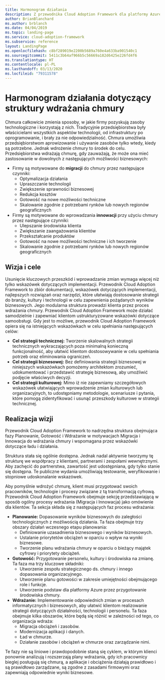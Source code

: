 ```yaml
---
title: Harmonogram działania
description: Z przewodnika Cloud Adoption Framework dla platformy Azure dowiesz się, jak dostosować strategie dotyczące działalności biznesowej, kultury i technologii tak, aby osiągnąć pożądane wyniki biznesowe.
author: BrianBlanchard
ms.author: brblanch
ms.date: 04/04/2019
ms.topic: landing-page
ms.service: cloud-adoption-framework
ms.subservice: reference
layout: LandingPage
ms.openlocfilehash: c8bf289019e2200b5689a760e4a633ba901540c1
ms.sourcegitcommit: 5411c3b64af966b5c56669a182d6425e226fd4f6
ms.translationtype: HT
ms.contentlocale: pl-PL
ms.lasthandoff: 03/13/2020
ms.locfileid: "79311578"
---
```

# <a name="cloud-adoption-framework-roadmap"></a>Harmonogram działania dotyczący struktury wdrażania chmury

Chmura całkowicie zmienia sposoby, w jakie firmy pozyskują zasoby technologiczne i korzystają z nich. Tradycyjnie przedsiębiorstwa były właścicielami wszystkich aspektów technologii, od infrastruktury po oprogramowanie, i brały za nie odpowiedzialność. Chmura umożliwia przedsiębiorstwom aprowizowanie i używanie zasobów tylko wtedy, kiedy są potrzebne. Jednak wdrożenie chmury to środek do celu. Przedsiębiorstwa wdrażają chmurę, gdy zauważają, że może ona mieć zastosowanie w dowolnych z następujących możliwości biznesowych:

- Firmy są motywowane do **migracji** do chmury przez następujące czynniki:
  - Optymalizacja działania
  - Upraszczanie technologii
  - Zwiększenie sprawności biznesowej
  - Redukcja kosztów
  - Gotowość na nowe możliwości techniczne
  - Skalowanie zgodnie z potrzebami rynków lub nowych regionów geograficznych
- Firmy są motywowane do wprowadzania **innowacji** przy użyciu chmury przez następujące czynniki:
  - Ulepszanie środowiska klienta
  - Zwiększanie zaangażowania klientów
  - Przekształcanie produktów
  - Gotowość na nowe możliwości techniczne i ich tworzenie
  - Skalowanie zgodnie z potrzebami rynków lub nowych regionów geograficznych

## <a name="vision-and-objectives"></a>Wizja i cele

Usunięcie kluczowych przeszkód i wprowadzanie zmian wymaga więcej niż tylko wskazówek dotyczących implementacji. Przewodnik Cloud Adoption Framework to zbiór dokumentacji, wskazówek dotyczących implementacji, najlepszych rozwiązań oraz narzędzi, które ułatwiają dostosowanie strategii do branży, kultury i technologii w celu zapewnienia pożądanych wyników biznesowych. Jego modularna struktura prowadzi klienta przez proces wdrażania chmury. Przewodnik Cloud Adoption Framework może działać samodzielnie i zapewniać klientom ustrukturyzowane wskazówki dotyczące samoobsługi. Gdy jest to możliwe, przewodnik Cloud Adoption Framework opiera się na istniejących wskazówkach w celu spełniania następujących celów:

- **Cel strategii technicznej:** Tworzenie skalowalnych strategii technicznych wykraczających poza minimalną konieczną funkcjonalność, aby ułatwić klientom dostosowywanie w celu spełniania potrzeb oraz eliminowania ograniczeń.
- **Cel strategii biznesowej:** Bez definiowania strategii biznesowej w niniejszych wskazówkach pomożemy architektom zrozumieć, udokumentować i przedstawić strategię biznesową, aby umożliwić podjęcie właściwych decyzji.
- **Cel strategii kulturowej:** Mimo iż nie zapewniamy szczegółowych wskazówek ułatwiających wprowadzenie zmian kulturowych lub organizacyjnych, to udostępniamy metodologie, scenariusze i pytania, które pomogą zidentyfikować i usunąć przeszkody kulturowe w strategii technicznej.

## <a name="fulfilling-the-vision"></a>Realizacja wizji

Przewodnik Cloud Adoption Framework to nadrzędna struktura obejmująca fazy Planowanie, Gotowość i Wdrażanie w motywacjach Migracja i Innowacja do wdrażania chmury i wspomagana przez wskazówki dotyczące ładu i działania.

Struktura stała się ogólnie dostępna. Jednak nadal aktywnie tworzymy tę strukturę we współpracy z klientami, partnerami i zespołami wewnętrznymi. Aby zachęcić do partnerstwa, zawartość jest udostępniana, gdy tylko stanie się dostępna. Te publiczne wydania umożliwiają testowanie, weryfikowanie i stopniowe udoskonalanie wskazówek.

Aby pomyślnie wdrożyć chmurę, klient musi przygotować swoich pracowników, technologie i procesy związane z tą transformacją cyfrową. Przewodnik Cloud Adoption Framework obejmuje sekcję przedstawiającą w sposób ogólny procesy wdrażania (Migracja i Innowacja) jako omówienie dla klientów. Ta sekcja składa się z następujących faz procesu wdrażania:

- **Planowanie:** Dopasowanie wyników biznesowych do zaległości technologicznych z możliwością działania. Ta faza obejmuje trzy obszary działań wczesnego etapu planowania:
  - Definiowanie uzasadnienia biznesowego i wyników biznesowych.
  - Ustalanie priorytetów obciążeń w oparciu o wpływ na wyniki biznesowe.
  - Tworzenie planu wdrażania chmury w oparciu o bieżący majątek cyfrowy i priorytety obciążeń.
- **Gotowość:** Przygotowanie personelu, kultury i środowiska na zmianę. Ta faza ma trzy kluczowe składniki:
  - Utworzenie zespołu strategicznego ds. chmury i innego dopasowania organizacyjnego.
  - Utworzenie planu gotowości w zakresie umiejętności obejmującego role i funkcje.
  - Utworzenie podstaw dla platformy Azure przez przygotowanie środowiska chmury.
- **Wdrażanie:** Implementowanie odpowiednich zmian w procesach informatycznych i biznesowych, aby ułatwić klientom realizowanie strategii dotyczących działalności, technologii i personelu. Ta faza obejmuje kilka obszarów, które będą się różnić w zależności od tego, co organizacja wdraża:
  - Migracja obciążeń i zasobów.
  - Modernizacja aplikacji i danych.
  - Ład w chmurze.
  - Działanie zasobów i obciążeń w chmurze oraz zarządzanie nimi.

Te fazy nie są liniowe i prawdopodobnie staną się cyklem, w którym klienci ponownie analizują i rozszerzają plany wdrażania, gdy ich pracownicy bieglej posługują się chmurą, a aplikacje i obciążenia działają prawidłowo i są prawidłowo zarządzane, są zgodne z zasadami firmowymi oraz zapewniają odpowiednie wyniki biznesowe.
